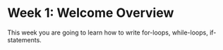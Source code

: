 # Week 1: Welcome Overview

This week you are going to learn how to write for-loops, while-loops, if-statements.